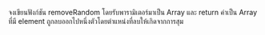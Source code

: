 จงเขียนฟังก์ชัน removeRandom โดยรับพารามิเตอร์มาเป็น Array และ return ค่าเป็น Array ที่มี element ถูกลบออกไปหนึ่งตัวโดยตำแหน่งที่ลบให้เกิดจากการสุม
